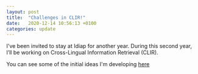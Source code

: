 ```yaml
---
layout: post
title:  "Challenges in CLIR!"
date:   2020-12-14 10:56:13 +0100
categories: update
---
```

I've been invited to stay at Idiap for another year. During this second year,
I’ll be working on Cross-Lingual Information Retrieval (CLIR).

You can see some of the initial ideas I'm developing [here](https://www.idiap.ch/en/scientific-research/speech-and-audio-processing/speech-group-news/challenges-in-cross-lingual-information-retrieval)
